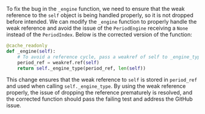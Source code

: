 To fix the bug in the `_engine` function, we need to ensure that the weak reference to the `self` object is being handled properly, so it is not dropped before intended. We can modify the `_engine` function to properly handle the weak reference and avoid the issue of the `PeriodEngine` receiving a `None` instead of the `PeriodIndex`. Below is the corrected version of the function:

```python
@cache_readonly
def _engine(self):
    # To avoid a reference cycle, pass a weakref of self to _engine_type.
    period_ref = weakref.ref(self)
    return self._engine_type(period_ref, len(self))
```

This change ensures that the weak reference to `self` is stored in `period_ref` and used when calling `self._engine_type`. By using the weak reference properly, the issue of dropping the reference prematurely is resolved, and the corrected function should pass the failing test and address the GitHub issue.